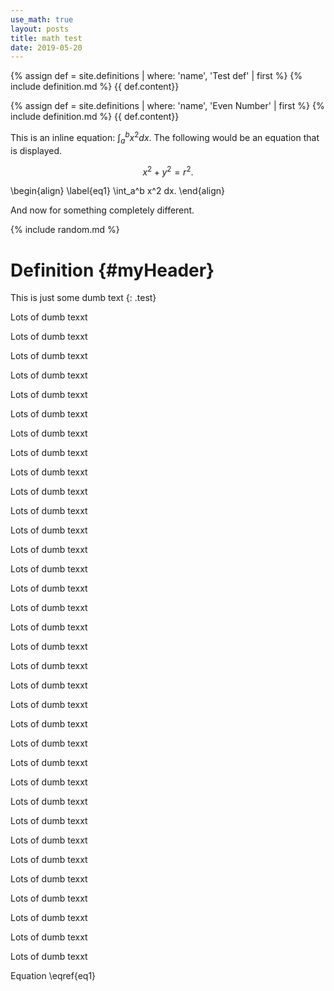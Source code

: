 ```yaml
---
use_math: true
layout: posts
title: math test
date: 2019-05-20
---
```



{% assign def = site.definitions | where: 'name', 'Test def' | first %}
{% include definition.md %}
{{ def.content}}

{% assign def = site.definitions | where: 'name', 'Even Number' | first %}
{% include definition.md %}
{{ def.content}}

This is an inline equation: $\int_a^b x^2 dx$. The following would be an equation that is displayed.

$$x^2 + y^2 = r^2.$$

\begin{align}
\label{eq1}
  \int_a^b x^2 dx.
\end{align}

And now for something completely different.

{% include random.md %}

# Definition {#myHeader}

This is just some dumb text 
{: .test}


Lots of dumb texxt

Lots of dumb texxt

Lots of dumb texxt

Lots of dumb texxt

Lots of dumb texxt

Lots of dumb texxt

Lots of dumb texxt

Lots of dumb texxt

Lots of dumb texxt

Lots of dumb texxt

Lots of dumb texxt

Lots of dumb texxt

Lots of dumb texxt

Lots of dumb texxt

Lots of dumb texxt

Lots of dumb texxt

Lots of dumb texxt

Lots of dumb texxt

Lots of dumb texxt

Lots of dumb texxt

Lots of dumb texxt

Lots of dumb texxt

Lots of dumb texxt

Lots of dumb texxt

Lots of dumb texxt

Lots of dumb texxt

Lots of dumb texxt

Lots of dumb texxt

Lots of dumb texxt

Lots of dumb texxt

Lots of dumb texxt

Lots of dumb texxt

Lots of dumb texxt

Lots of dumb texxt



Equation \eqref{eq1}

